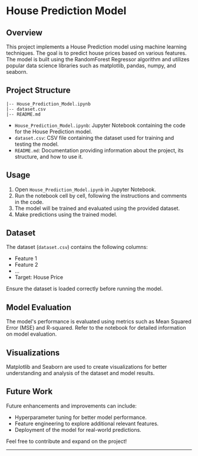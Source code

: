 # House Prediction Model

## Overview

This project implements a House Prediction model using machine learning techniques. The goal is to predict house prices based on various features. The model is built using the RandomForest Regressor algorithm and utilizes popular data science libraries such as matplotlib, pandas, numpy, and seaborn.

## Project Structure

```
|-- House_Prediction_Model.ipynb
|-- dataset.csv
|-- README.md
```

- `House_Prediction_Model.ipynb`: Jupyter Notebook containing the code for the House Prediction model.
- `dataset.csv`: CSV file containing the dataset used for training and testing the model.
- `README.md`: Documentation providing information about the project, its structure, and how to use it.


## Usage

1. Open `House_Prediction_Model.ipynb` in Jupyter Notebook.
2. Run the notebook cell by cell, following the instructions and comments in the code.
3. The model will be trained and evaluated using the provided dataset.
4. Make predictions using the trained model.

## Dataset

The dataset (`dataset.csv`) contains the following columns:

- Feature 1
- Feature 2
- ...
- Target: House Price

Ensure the dataset is loaded correctly before running the model.

## Model Evaluation

The model's performance is evaluated using metrics such as Mean Squared Error (MSE) and R-squared. Refer to the notebook for detailed information on model evaluation.

## Visualizations

Matplotlib and Seaborn are used to create visualizations for better understanding and analysis of the dataset and model results.

## Future Work

Future enhancements and improvements can include:

- Hyperparameter tuning for better model performance.
- Feature engineering to explore additional relevant features.
- Deployment of the model for real-world predictions.

Feel free to contribute and expand on the project!


---
